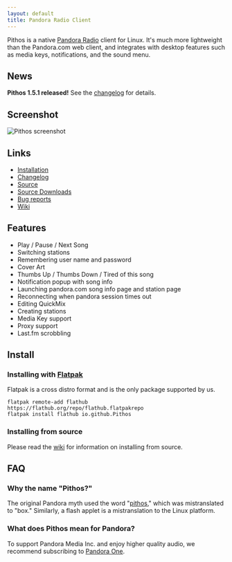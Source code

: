 ```yaml
---
layout: default
title: Pandora Radio Client
---
```


Pithos is a native [Pandora Radio](http://pandora.com) client for Linux. It's much more lightweight
than the Pandora.com web client, and integrates with desktop features such as media
keys, notifications, and the sound menu.

## News

**Pithos 1.5.1 released!** See the [changelog](https://github.com/pithos/pithos/releases/tag/1.5.1)
for details.

## Screenshot

![Pithos screenshot](img/Pithos-Screenshot.png)

## Links

- [Installation](#install)
- [Changelog](https://github.com/pithos/pithos/releases)
- [Source](https://github.com/pithos/pithos)
- [Source Downloads](https://github.com/pithos/pithos/releases)
- [Bug reports](https://github.com/pithos/pithos/issues)
- [Wiki](https://github.com/pithos/pithos/wiki)

## Features

- Play / Pause / Next Song
- Switching stations
- Remembering user name and password
- Cover Art
- Thumbs Up / Thumbs Down / Tired of this song
- Notification popup with song info
- Launching pandora.com song info page and station page
- Reconnecting when pandora session times out
- Editing QuickMix
- Creating stations
- Media Key support
- Proxy support
- Last.fm scrobbling

## <a name="install">Install</a>

### Installing with [Flatpak](https://flatpak.org/getting.html)

Flatpak is a cross distro format and is the only package supported by us.

    flatpak remote-add flathub https://flathub.org/repo/flathub.flatpakrepo
    flatpak install flathub io.github.Pithos

### Installing from source

Please read the [wiki](https://github.com/pithos/pithos/wiki/Installing-from-Source)
for information on installing from source.
  
## FAQ

### Why the name "Pithos?"

The original Pandora myth used the word "[pithos](http://en.wikipedia.org/wiki/Pithos),"
which was mistranslated to "box." Similarly, a flash applet is a
mistranslation to the Linux platform.
 
### What does Pithos mean for Pandora?

To support Pandora Media Inc. and enjoy higher quality audio, we recommend
subscribing to [Pandora One](http://pandora.com/one).
